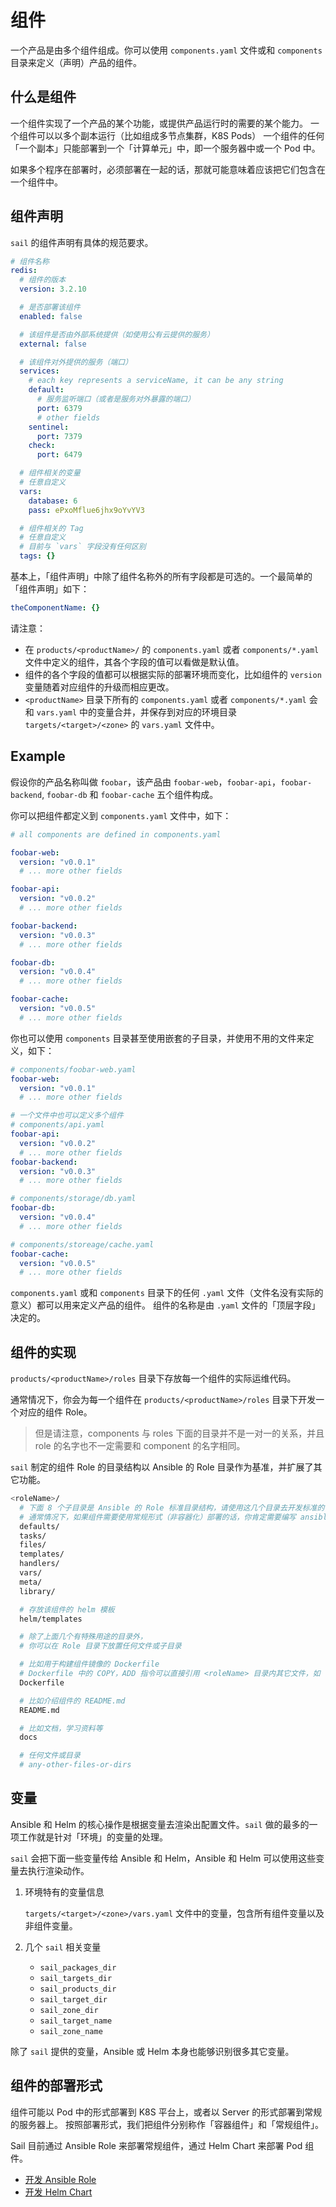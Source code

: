 # 组件

一个产品是由多个组件组成。你可以使用 `components.yaml` 文件或和 `components` 目录来定义（声明）产品的组件。

## 什么是组件

一个组件实现了一个产品的某个功能，或提供产品运行时的需要的某个能力。
一个组件可以以多个副本运行（比如组成多节点集群，K8S Pods）
一个组件的任何「一个副本」只能部署到一个「计算单元」中，即一个服务器中或一个 Pod 中。

如果多个程序在部署时，必须部署在一起的话，那就可能意味着应该把它们包含在一个组件中。

## 组件声明

`sail` 的组件声明有具体的规范要求。

```yaml
# 组件名称
redis:
  # 组件的版本
  version: 3.2.10

  # 是否部署该组件
  enabled: false

  # 该组件是否由外部系统提供（如使用公有云提供的服务）
  external: false

  # 该组件对外提供的服务（端口）
  services:
    # each key represents a serviceName, it can be any string
    default:
      # 服务监听端口（或者是服务对外暴露的端口）
      port: 6379
      # other fields
    sentinel:
      port: 7379
    check:
      port: 6479

  # 组件相关的变量
  # 任意自定义
  vars:
    database: 6
    pass: ePxoMflue6jhx9oYvYV3

  # 组件相关的 Tag
  # 任意自定义
  # 目前与 `vars` 字段没有任何区别
  tags: {}

```

基本上，「组件声明」中除了组件名称外的所有字段都是可选的。一个最简单的「组件声明」如下：

```yaml
theComponentName: {}
```

请注意：

- 在 `products/<productName>/` 的 `components.yaml` 或者 `components/*.yaml` 文件中定义的组件，其各个字段的值可以看做是默认值。
- 组件的各个字段的值都可以根据实际的部署环境而变化，比如组件的 `version` 变量随着对应组件的升级而相应更改。
- `<productName>` 目录下所有的 `components.yaml` 或者 `components/*.yaml` 会和 `vars.yaml` 中的变量合并，并保存到对应的环境目录 `targets/<target>/<zone>` 的 `vars.yaml` 文件中。

## Example

假设你的产品名称叫做 `foobar`，该产品由 `foobar-web`，`foobar-api`，`foobar-backend`, `foobar-db` 和 `foobar-cache` 五个组件构成。

你可以把组件都定义到 `components.yaml` 文件中，如下：

```yaml
# all components are defined in components.yaml

foobar-web:
  version: "v0.0.1"
  # ... more other fields

foobar-api:
  version: "v0.0.2"
  # ... more other fields

foobar-backend:
  version: "v0.0.3"
  # ... more other fields

foobar-db:
  version: "v0.0.4"
  # ... more other fields

foobar-cache:
  version: "v0.0.5"
  # ... more other fields
```

你也可以使用 `components` 目录甚至使用嵌套的子目录，并使用不用的文件来定义，如下：

```yml
# components/foobar-web.yaml
foobar-web:
  version: "v0.0.1"
  # ... more other fields

# 一个文件中也可以定义多个组件
# components/api.yaml
foobar-api:
  version: "v0.0.2"
  # ... more other fields
foobar-backend:
  version: "v0.0.3"
  # ... more other fields

# components/storage/db.yaml
foobar-db:
  version: "v0.0.4"
  # ... more other fields

# components/storeage/cache.yaml
foobar-cache:
  version: "v0.0.5"
  # ... more other fields
```

`components.yaml` 或和 `components` 目录下的任何 `.yaml` 文件（文件名没有实际的意义）都可以用来定义产品的组件。
组件的名称是由 `.yaml` 文件的「顶层字段」决定的。

## 组件的实现

`products/<productName>/roles` 目录下存放每一个组件的实际运维代码。

通常情况下，你会为每一个组件在 `products/<productName>/roles` 目录下开发一个对应的组件 Role。

> 但是请注意，components 与 roles 下面的目录并不是一对一的关系，并且 role 的名字也不一定需要和 component 的名字相同。

`sail` 制定的组件 Role 的目录结构以 Ansible 的 Role 目录作为基准，并扩展了其它功能。

```bash
<roleName>/
  # 下面 8 个子目录是 Ansible 的 Role 标准目录结构，请使用这几个目录去开发标准的 Ansible Role
  # 通常情况下，如果组件需要使用常规形式（非容器化）部署的话，你肯定需要编写 ansible 格式的 role
  defaults/
  tasks/
  files/
  templates/
  handlers/
  vars/
  meta/
  library/

  # 存放该组件的 helm 模板
  helm/templates

  # 除了上面几个有特殊用途的目录外，
  # 你可以在 Role 目录下放置任何文件或子目录

  # 比如用于构建组件镜像的 Dockerfile
  # Dockerfile 中的 COPY，ADD 指令可以直接引用 <roleName> 目录内其它文件，如 files/xxx，或者 templates/xxx
  Dockerfile

  # 比如介绍组件的 README.md
  README.md

  # 比如文档，学习资料等
  docs

  # 任何文件或目录
  # any-other-files-or-dirs
```

## 变量

Ansible 和 Helm 的核心操作是根据变量去渲染出配置文件。`sail` 做的最多的一项工作就是针对「环境」的变量的处理。

`sail` 会把下面一些变量传给 Ansible 和 Helm，Ansible 和 Helm 可以使用这些变量去执行渲染动作。

1. 环境特有的变量信息

    `targets/<target>/<zone>/vars.yaml` 文件中的变量，包含所有组件变量以及非组件变量。

2. 几个 `sail` 相关变量

    - `sail_packages_dir`
    - `sail_targets_dir`
    - `sail_products_dir`
    - `sail_target_dir`
    - `sail_zone_dir`
    - `sail_target_name`
    - `sail_zone_name`

除了 `sail` 提供的变量，Ansible 或 Helm 本身也能够识别很多其它变量。

## 组件的部署形式

组件可能以 Pod 中的形式部署到 K8S 平台上，或者以 Server 的形式部署到常规的服务器上。
按照部署形式，我们把组件分别称作「容器组件」和「常规组件」。

Sail 目前通过 Ansible Role 来部署常规组件，通过 Helm Chart 来部署 Pod 组件。

- [开发 Ansible Role](./ansible.md)
- [开发 Helm Chart](./helm.md)
